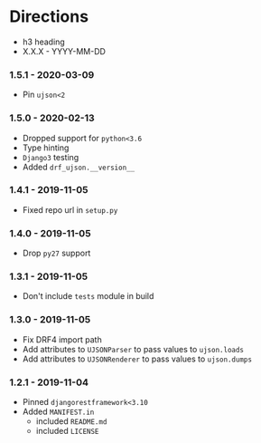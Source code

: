 # Directions

- h3 heading
- X.X.X - YYYY-MM-DD

### 1.5.1 - 2020-03-09

- Pin `ujson<2`

### 1.5.0 - 2020-02-13

- Dropped support for `python<3.6`
- Type hinting
- `Django3` testing
- Added `drf_ujson.__version__`

### 1.4.1 - 2019-11-05

- Fixed repo url in `setup.py`

### 1.4.0 - 2019-11-05

- Drop `py27` support

### 1.3.1 - 2019-11-05

- Don't include `tests` module in build

### 1.3.0 - 2019-11-05

- Fix DRF4 import path
- Add attributes to `UJSONParser` to pass values to `ujson.loads`
- Add attributes to `UJSONRenderer` to pass values to `ujson.dumps`

### 1.2.1 - 2019-11-04

- Pinned `djangorestframework<3.10`
- Added `MANIFEST.in`
    - included `README.md`
    - included `LICENSE`
